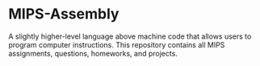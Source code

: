 # MIPS-Assembly
A slightly higher-level language above machine code that allows users to program computer instructions.
This repository contains all MIPS assignments, questions, homeworks, and projects.
